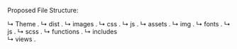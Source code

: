 Proposed File Structure:

↳ Theme . 
  ↳ dist . 
    ↳ images . 
    ↳ css . 
    ↳ js . 
  ↳ assets . 
    ↳ img . 
    ↳ fonts . 
    ↳ js . 
    ↳ scss . 
  ↳ functions . 
  ↳ includes  
  ↳ views . 
